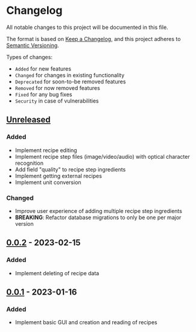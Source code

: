 # Changelog

All notable changes to this project will be documented in this file.

The format is based on [Keep a Changelog](https://keepachangelog.com/en/1.0.0/),
and this project adheres to [Semantic Versioning](https://semver.org/spec/v2.0.0.html).

Types of changes:

- `Added` for new features
- `Changed` for changes in existing functionality
- `Deprecated` for soon-to-be removed features
- `Removed` for now removed features
- `Fixed` for any bug fixes
- `Security` in case of vulnerabilities

## [Unreleased]

### Added

- Implement recipe editing
- Implement recipe step files (image/video/audio) with optical character recognition
- Add field "quality" to recipe step ingredients
- Implement getting external recipes
- Implement unit conversion

### Changed

- Improve user experience of adding multiple recipe step ingredients
- **BREAKING**: Refactor database migrations to only be one per major version

## [0.0.2] - 2023-02-15

### Added

- Implement deleting of recipe data

## [0.0.1] - 2023-01-16

### Added

- Implement basic GUI and creation and reading of recipes

[unreleased]: https://github.com/Toromyx/recipe-book/compare/v0.0.2...HEAD
[0.0.2]: https://github.com/Toromyx/recipe-book/releases/tag/v0.0.2
[0.0.1]: https://github.com/Toromyx/recipe-book/releases/tag/v0.0.1
